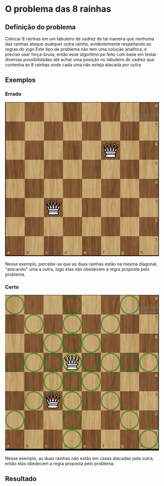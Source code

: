 # O problema das 8 rainhas
## Definição do problema
Colocar 8 rainhas em um tabuleiro de xadrez de tal maneira que nenhuma das rainhas ataque qualquer outra rainha, evidentemente respeitando as regras do jogo 
Este tipo de problema não tem uma solução analítica, é preciso usar força-bruta, então esse algoritmo pe feito com base em testar diversas possibilidades até achar
uma posição no tabuleiro de xadrez que contenha as 8 rainhas onde cada uma não esteja atacada por outra

## Exemplos

### Errado
![exemploErrado.](/imagemExemploErrado.PNG)

Nesse exemplo, percebe-se que as duas rainhas estão na mesma diagonal, "atacando" uma a outra, logo elas não obedecem a regra proposta pelo problema.

### Certo

![exemploCerto.](/imagemExemploCerto.PNG)

Nesse exemplo, as duas rainhas não estão em casas atacadas pela outra, então elas obedecem a regra proposta pelo problema.

## Resultado

